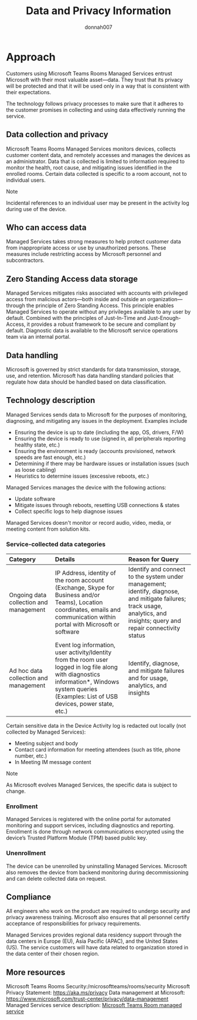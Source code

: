 ﻿---
title: Data and Privacy Information
author: donnah007 
ms.author: v-donnahill
manager: serdars
ms.date: 06/01/2022
ms.reviewer:  
ms.topic: article
ms.tgt.pltfrm: cloud
ms.service: msteams
audience: Admin
ms.collection: 
  - M365-collaboration
  - m365initiative-meetings
appliesto: 
  - Microsoft Teams
ms.localizationpriority: medium
search.appverid: MET150
description: Data and Privacy Information
f1keywords: Microsoft Teams Rooms Managed Service Data and Privacy Information
---


# Approach

Customers using Microsoft Teams Rooms Managed Services entrust Microsoft with their most valuable asset—data. They trust that its privacy will be protected and that it will be used only in a way that is consistent with their expectations.

The technology follows privacy processes to make sure that it adheres to the customer promises in collecting and using data effectively running the service.
## Data collection and privacy

 Microsoft Teams Rooms Managed Services monitors devices, collects customer content data, and remotely accesses and manages the devices as an administrator. Data that is collected is limited to information required to monitor the health, root cause, and mitigating issues identified in the enrolled rooms. Certain data collected is specific to a room account, not to individual users.

> [!Note]
> Incidental references to an individual user may be present in the activity log during use of the device.

## Who can access data

Managed Services takes strong measures to help protect customer data from inappropriate access or use by unauthorized persons. These measures include restricting access by Microsoft personnel and subcontractors.

## Zero Standing Access data storage

Managed Services mitigates risks associated with accounts with privileged access from malicious actors—both inside and outside an organization—through the principle of Zero Standing Access. This principle enables Managed Services to operate without any privileges available to any user by default. Combined with the principles of Just-In-Time and Just-Enough-Access, it provides a robust framework to be secure and compliant by default. Diagnostic data is available to the Microsoft service operations team via an internal portal.

## Data handling

Microsoft is governed by strict standards for data transmission, storage, use, and retention. Microsoft has data handling standard policies that regulate how data should be handled based on data classification.



## Technology description

Managed Services sends data to Microsoft for the purposes of monitoring, diagnosing, and mitigating any issues in the deployment. Examples include

- Ensuring the device is up to date (including the app, OS, drivers, F/W)
- Ensuring the device is ready to use (signed in, all peripherals reporting healthy state, etc.)
- Ensuring the environment is ready (accounts provisioned, network speeds are fast enough, etc.)
- Determining if there may be hardware issues or installation issues (such as loose cabling)
- Heuristics to determine issues (excessive reboots, etc.)

Managed Services manages the device with the following actions:

- Update software
- Mitigate issues through reboots, resetting USB connections & states
- Collect specific logs to help diagnose issues

Managed Services doesn't monitor or record audio, video, media, or meeting content from solution kits.

### Service-collected data categories
 
|Category|Details|Reason for Query|
| :- | :- | :- |
|Ongoing data collection and management|IP Address, identity of the room account (Exchange, Skype for Business and/or Teams), Location coordinates, emails and communication within portal with Microsoft or software|Identify and connect to the system under management; identify, diagnose, and mitigate failures; track usage, analytics, and insights; query and repair connectivity status|
|Ad hoc data collection and management|Event log information, user activity/Identity from the room user logged in log file along with diagnostics information\*, Windows system queries (Examples: List of USB devices, power state, etc.)|Identify, diagnose, and mitigate failures and for usage, analytics, and insights|

Certain sensitive data in the Device Activity log is redacted out locally (not collected by Managed Services):

- Meeting subject and body
- Contact card information for meeting attendees (such as title, phone number, etc.)
- In Meeting IM message content

> [!NOTE]
> As Microsoft evolves Managed Services, the specific data is subject to change.



### Enrollment

Managed Services is registered with the online portal for automated monitoring and support services, including diagnostics and reporting. Enrollment is done through network communications encrypted using the device’s Trusted Platform Module (TPM) based public key.

### Unenrollment

The device can be unenrolled by uninstalling Managed Services. Microsoft also removes the device from backend monitoring during decommissioning and can delete collected data on request.
## Compliance

All engineers who work on the product are required to undergo security and privacy awareness training. Microsoft also ensures that all personnel certify acceptance of responsibilities for privacy requirements.

Managed Services provides regional data residency support through the data centers in Europe (EU), Asia Pacific (APAC), and the United States (US). The service customers will have data related to organization stored in the data center of their chosen region.

## More resources

Microsoft Teams Rooms Security:/microsoftteams/rooms/security
Microsoft Privacy Statement: https://aka.ms/privacy
Data management at Microsoft: https://www.microsoft.com/trust-center/privacy/data-management
Managed Services service description: [Microsoft Teams Room managed service](microsoft-teams-rooms-premium.md)
